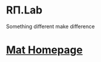 # RΠ.Lab
Something different
make difference

# [Mat Homepage](https://sites.google.com/view/imatao/home)
